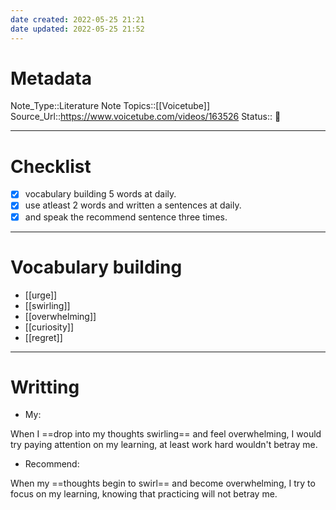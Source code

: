 ```yaml
---
date created: 2022-05-25 21:21
date updated: 2022-05-25 21:52
---
```


# Metadata

Note_Type::Literature Note
Topics::[[Voicetube]]
Source_Url::<https://www.voicetube.com/videos/163526>
Status:: 👶

---

# Checklist

- [x] vocabulary building 5 words at daily.
- [x] use atleast 2 words and written a sentences at daily.
- [x] and speak the recommend sentence three times.

---

# Vocabulary building

- [[urge]]
- [[swirling]]
- [[overwhelming]]
- [[curiosity]]
- [[regret]]

---

# Writting

- My:

When I ==drop into my thoughts swirling== and feel overwhelming, I would try paying attention on my learning, at least work hard wouldn't betray me.

- Recommend:

When my ==thoughts begin to swirl== and become overwhelming, I try to focus on my learning, knowing that practicing will not betray me.
